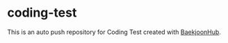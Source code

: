 # coding-test
This is an auto push repository for Coding Test created with [BaekjoonHub](https://github.com/BaekjoonHub/BaekjoonHub).
